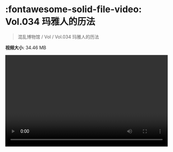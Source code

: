 # :fontawesome-solid-file-video: Vol.034 玛雅人的历法

> 混乱博物馆 / Vol / Vol.034 玛雅人的历法

**视频大小**: 34.46 MB

<video id="V-63a5b3f718264509bf483342f9600a7e" width="512" height="288" preload="none" playsinline webkit-playsinline></video>
